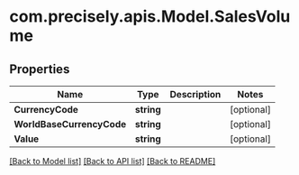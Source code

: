 
# com.precisely.apis.Model.SalesVolume

## Properties

Name | Type | Description | Notes
------------ | ------------- | ------------- | -------------
**CurrencyCode** | **string** |  | [optional] 
**WorldBaseCurrencyCode** | **string** |  | [optional] 
**Value** | **string** |  | [optional] 

[[Back to Model list]](../README.md#documentation-for-models)
[[Back to API list]](../README.md#documentation-for-api-endpoints)
[[Back to README]](../README.md)

